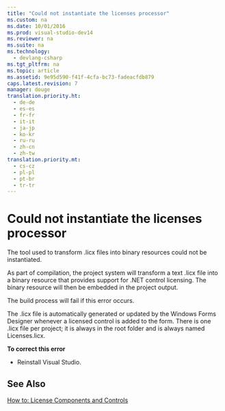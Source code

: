 ```yaml
---
title: "Could not instantiate the licenses processor"
ms.custom: na
ms.date: 10/01/2016
ms.prod: visual-studio-dev14
ms.reviewer: na
ms.suite: na
ms.technology: 
  - devlang-csharp
ms.tgt_pltfrm: na
ms.topic: article
ms.assetid: 9e95d590-f41f-4cfa-bc73-fadeacfdb879
caps.latest.revision: 7
manager: douge
translation.priority.ht: 
  - de-de
  - es-es
  - fr-fr
  - it-it
  - ja-jp
  - ko-kr
  - ru-ru
  - zh-cn
  - zh-tw
translation.priority.mt: 
  - cs-cz
  - pl-pl
  - pt-br
  - tr-tr
---
```

# Could not instantiate the licenses processor
The tool used to transform .licx files into binary resources could not be instantiated.  
  
 As part of compilation, the project system will transform a text .licx file into a binary resource that provides support for .NET control licensing. The binary resource will then be embedded in the project output.  
  
 The build process will fail if this error occurs.  
  
 The .licx file is automatically generated or updated by the Windows Forms Designer whenever a licensed control is added to the form. There is one .licx file per project; it is always in the root folder and is always named Licenses.licx.  
  
 **To correct this error**  
  
-   Reinstall Visual Studio.  
  
## See Also  
 [How to: License Components and Controls](../Topic/How%20to:%20License%20Components%20and%20Controls.md)